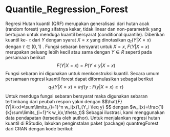 # Quantile_Regression_Forest
Regresi Hutan kuantil (QRF)  merupakan generalisasi dari hutan acak (random forest) yang sifatnya kekar, tidak linear dan non-parametrik yang bertujuan untuk menduga kuantil bersyarat (conditional quantile). Diberikan kuantil ke- $\tau$ 
 dari $Y$ dengan syarat $X=x$  yang dinotasikan $q_\tau(Y|X=x)$ dengan $\tau\in(0,1)$ . Fungsi sebaran bersyarat untuk $X=x$, $F(Y|X=x)$  merupakan peluang lebih kecil atau sama dengan $Y \in R$ seperti pada persamaan berikut
	$$F(Y|X=x)=P(Y \leq y|X=x)$$
Fungsi sebaran ini digunakan untuk menkonstruksi kuantil. Secara umum persamaan regresi kuantil forest dapat diformulasikan sebagai berikut
	$$q_\tau(Y|X=x)=inf\{y:F(y|X=x)\geq\tau\}$$
Untuk menduga fungsi sebaran bersyarat maka digunakan sebaran tertimbang dari peubah respon yakni dengan 
	$$\hat{F}(Y|X=x)=\sum\limits_{i=1}^n w_i(x)1_{Y_i \leq y\} $$
dengan $w_i(x)=\frac{1}{k}\sum\limits_{i=1}^k w_i(x,\theta_t)$
Sebagai ilustrasi, kami menggunakan data pendapatan (tersedia oleh author). Untuk menjalankan regresi hutan kuantil di RStudio, lakukan penginstalan paket (package) quantregForest dari CRAN dengan kode berikut:
